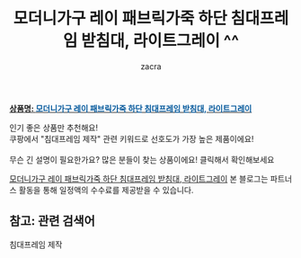 ﻿---
layout: post
title:  "모더니가구 레이 패브릭가죽 하단 침대프레임 받침대, 라이트그레이 ^^"
author: zacra
categories: [ 아이템 ]
tags: [침대프레임 제작]
image: https://static.coupangcdn.com/image/vendor_inventory/images/2018/11/01/16/2/ddc48b5f-6c49-498c-a9cc-7fe313421bfd.jpg 
description: "쿠팡에서 침대프레임 제작 관련 키워드로 가장 고객 선호도가 높은 제품이랍니다."
rating: 4.5
---

<a href="https://link.coupang.com/re/AFFSDP?lptag=AF8407795&pageKey=119073365&itemId=354943354&vendorItemId=3864573112&traceid=V0-153-665f9859626390a2"><b>상품명: <font color='#01579B'>모더니가구 레이 패브릭가죽 하단 침대프레임 받침대, 라이트그레이</font></b></a>

인기 좋은 상품만 추천해요!<br/>
쿠팡에서 "침대프레임 제작" 관련 키워드로 선호도가 가장 높은 제품이에요!<br/><br/>
무슨 긴 설명이 필요한가요? 많은 분들이 찾는 상품이에요!
클릭해서 확인해보세요


<a href="https://link.coupang.com/re/AFFSDP?lptag=AF8407795&pageKey=119073365&itemId=354943354&vendorItemId=3864573112&traceid=V0-153-665f9859626390a2">모더니가구 레이 패브릭가죽 하단 침대프레임 받침대, 라이트그레이</a>
본 블로그는 파트너스 활동을 통해 일정액의 수수료를 제공받을 수 있습니다.

## 참고: 관련 검색어    
침대프레임 제작